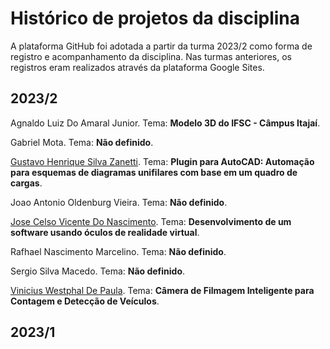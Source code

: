 # Histórico de projetos da disciplina
A plataforma GitHub foi adotada a partir da turma 2023/2 como forma de registro e acompanhamento da disciplina. Nas turmas anteriores, os registros eram realizados através da plataforma Google Sites.

## 2023/2
Agnaldo Luiz Do Amaral Junior. Tema: **Modelo 3D do IFSC - Câmpus Itajaí**. 

Gabriel Mota. Tema: **Não definido**. 

[Gustavo Henrique Silva Zanetti](https://github.com/gustavohsz/PI3-AutoCAD). Tema: **Plugin para AutoCAD: Automação para esquemas de diagramas unifilares com base em um quadro de cargas**. 

Joao Antonio Oldenburg Vieira. Tema: **Não definido**. 

[Jose Celso Vicente Do Nascimento](https://github.com/JoseVicente2018/PI-III-JOSE-CELSO). Tema: **Desenvolvimento de um software usando óculos de realidade virtual**. 

Rafhael Nascimento Marcelino. Tema: **Não definido**. 

Sergio Silva Macedo. Tema: **Não definido**. 

[Vinicius Westphal De Paula](https://github.com/viniwestphal/PI3). Tema: **Câmera de Filmagem Inteligente para Contagem e Detecção de Veículos**. 

## 2023/1

